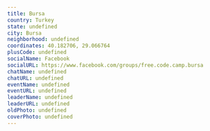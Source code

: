 ```yaml
---
title: Bursa
country: Turkey
state: undefined
city: Bursa
neighborhood: undefined
coordinates: 40.182706, 29.066764
plusCode: undefined
socialName: Facebook
socialURL: https://www.facebook.com/groups/free.code.camp.bursa
chatName: undefined
chatURL: undefined
eventName: undefined
eventURL: undefined
leaderName: undefined
leaderURL: undefined
oldPhoto: undefined
coverPhoto: undefined
---
```

